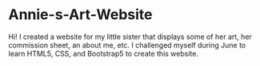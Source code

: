 # Annie-s-Art-Website
Hi! I created a website for my little sister that displays some of her art, her commission sheet, an about me, etc. I challenged myself during June to learn HTML5, CSS, and Bootstrap5 to create this website. 
